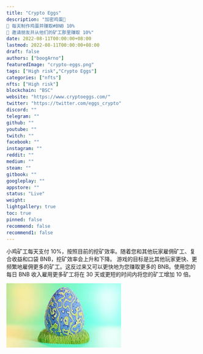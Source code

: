```yaml
---
title: "Crypto Eggs"
description: "加密鸡蛋🥚
🔸 每天制作鸡蛋并赚取#BNB 10%
💎 邀请朋友并从他们的矿工那里赚取 10%"
date: 2022-08-11T00:00:00+08:00
lastmod: 2022-08-11T00:00:00+08:00
draft: false
authors: ["boogArno"]
featuredImage: "crypto-eggs.png"
tags: ["High risk","Crypto Eggs"]
categories: ["nfts"]
nfts: ["High risk"]
blockchain: "BSC"
website: "https://www.cryptoeggs.com/"
twitter: "https://twitter.com/eggs_crypto"
discord: ""
telegram: ""
github: ""
youtube: ""
twitch: ""
facebook: ""
instagram: ""
reddit: ""
medium: ""
steam: ""
gitbook: ""
googleplay: ""
appstore: ""
status: "Live"
weight: 
lightgallery: true
toc: true
pinned: false
recommend: false
recommend1: false
---
```

小鸡矿工每天支付 10%，按照目前的挖矿效率。随着您和其他玩家雇佣矿工、复合收益和口袋 BNB，挖矿效率会上升和下降。
游戏的目标是比其他玩家更快、更频繁地雇佣更多的矿工。这反过来又可以更快地为您赚取更多的 BNB。使用您的每日 BNB 收入雇用更多矿工将在 30 天或更短的时间内将您的矿工增加 10 倍。

![download](download.jpg)
